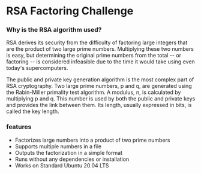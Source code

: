 # RSA Factoring Challenge
### Why is the RSA algorithm used?
RSA derives its security from the difficulty of factoring large integers that are the product of two large prime numbers. Multiplying these two numbers is easy, but determining the original prime numbers from the total -- or factoring -- is considered infeasible due to the time it would take using even today's supercomputers.

The public and private key generation algorithm is the most complex part of RSA cryptography. Two large prime numbers, p and q, are generated using the Rabin-Miller primality test algorithm. A modulus, n, is calculated by multiplying p and q. This number is used by both the public and private keys and provides the link between them. Its length, usually expressed in bits, is called the key length.

### features
- Factorizes large numbers into a product of two prime numbers
- Supports multiple numbers in a file
- Outputs the factorization in a simple format
- Runs without any dependencies or installation
- Works on Standard Ubuntu 20.04 LTS
